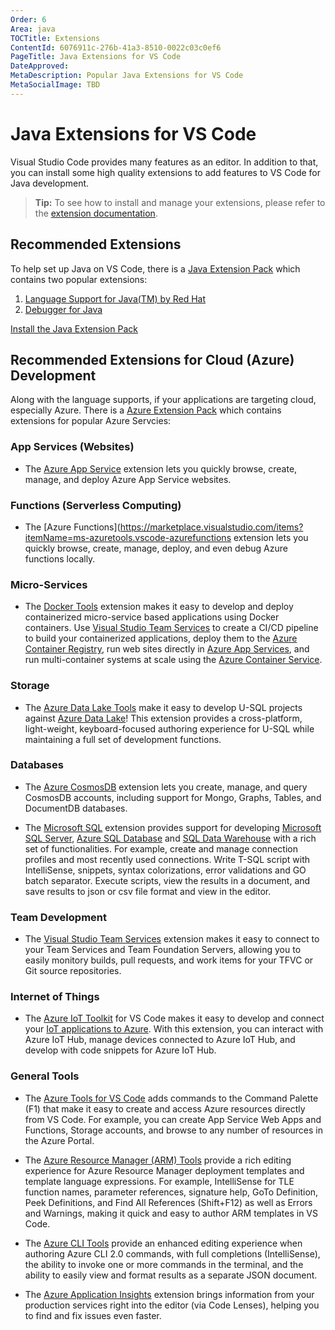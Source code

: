 ```yaml
---
Order: 6
Area: java
TOCTitle: Extensions
ContentId: 6076911c-276b-41a3-8510-0022c03c0ef6
PageTitle: Java Extensions for VS Code
DateApproved:
MetaDescription: Popular Java Extensions for VS Code
MetaSocialImage: TBD
---
```

# Java Extensions for VS Code
Visual Studio Code provides many features as an editor. In addition to that, you can install some high quality extensions to add features to VS Code for Java development.

> **Tip:** To see how to install and manage your extensions, please refer to the [extension documentation](/docs/editor/extension-gallery.md).

## Recommended Extensions
To help set up Java on VS Code, there is a [Java Extension Pack](https://marketplace.visualstudio.com/items?itemName=vscjava.vscode-java-pack) which contains two popular extensions:

1. [Language Support for Java(TM) by Red Hat](https://marketplace.visualstudio.com/items?itemName=redhat.java)
2. [Debugger for Java](https://marketplace.visualstudio.com/items?itemName=vscjava.vscode-java-debug)

<a class="tutorial-install-extension-btn" href="vscode:extension/vscjava.vscode-java-pack">Install the Java Extension Pack</a>

## Recommended Extensions for Cloud (Azure) Development

[comment]: <> (Replace it with Java Azure Pack once available)

Along with the language supports, if your applications are targeting cloud, especially Azure. There is a [Azure Extension Pack](https://marketplace.visualstudio.com/items?itemName=ms-vscode.vscode-azureextensionpack) which contains extensions for popular Azure Servcies:
### App Services (Websites)

* The [Azure App Service](https://marketplace.visualstudio.com/items?itemName=ms-azuretools.vscode-azureappservice) extension lets you quickly browse, create, manage, and deploy Azure App Service websites.

### Functions (Serverless Computing)

* The [Azure Functions](https://marketplace.visualstudio.com/items?itemName=ms-azuretools.vscode-azurefunctions extension lets you quickly browse, create, manage, deploy, and even debug Azure functions locally.

### Micro-Services

* The [Docker Tools](https://marketplace.visualstudio.com/items?itemName=PeterJausovec.vscode-docker) extension makes it easy to develop and deploy containerized micro-service based applications using Docker containers. Use [Visual Studio Team Services](https://www.visualstudio.com/en-us/docs/overview) to create a CI/CD pipeline to build your containerized applications, deploy them to the [Azure Container Registry](https://docs.microsoft.com/en-us/azure/container-registry/), run web sites directly in [Azure App Services](https://docs.microsoft.com/en-us/azure/app-service/), and run multi-container systems at scale using the [Azure Container Service](https://docs.microsoft.com/en-us/azure/container-service/).

### Storage

* The [Azure Data Lake Tools](https://marketplace.visualstudio.com/items?itemName=usqlextpublisher.usql-vscode-ext) make it easy to develop U-SQL projects against [Azure Data Lake](https://docs.microsoft.com/en-us/azure/data-lake-store/)! This extension provides a cross-platform, light-weight, keyboard-focused authoring experience for U-SQL while maintaining a full set of development functions.

### Databases

* The [Azure CosmosDB](https://marketplace.visualstudio.com/items?itemName=ms-azuretools.vscode-cosmosdb) extension lets you create, manage, and query CosmosDB accounts, including support for Mongo, Graphs, Tables, and DocumentDB databases.

* The [Microsoft SQL](https://marketplace.visualstudio.com/items?itemName=ms-mssql.mssql) extension provides support for developing [Microsoft SQL Server](https://www.microsoft.com/en-us/sql-server/sql-server-2016), [Azure SQL Database](https://docs.microsoft.com/en-us/azure/sql-database/) and [SQL Data Warehouse](https://docs.microsoft.com/en-us/azure/sql-data-warehouse/) with a rich set of functionalities. For example, create and manage connection profiles and most recently used connections. Write T-SQL script with IntelliSense, snippets, syntax colorizations, error validations and GO batch separator. Execute scripts, view the results in a document, and save results to json or csv file format and view in the editor.

### Team Development

* The [Visual Studio Team Services](https://marketplace.visualstudio.com/items?itemName=ms-vsts.team) extension makes it easy to connect to your Team Services and Team Foundation Servers, allowing you to easily monitory builds, pull requests, and work items for your TFVC or Git source repositories.

### Internet of Things

* The [Azure IoT Toolkit](https://marketplace.visualstudio.com/items?itemName=vsciot-vscode.azure-iot-toolkit) for VS Code makes it easy to develop and connect your [IoT applications to Azure](https://docs.microsoft.com/en-us/azure/index#pivot=services&panel=iot). With this extension, you can interact with Azure IoT Hub, manage devices connected to Azure IoT Hub, and develop with code snippets for Azure IoT Hub.

### General Tools

* The [Azure Tools for VS Code](https://marketplace.visualstudio.com/items?itemName=bradygaster.azuretoolsforvscode) adds commands to the Command Palette (F1) that make it easy to create and access Azure resources directly from VS Code. For example, you can create App Service Web Apps and Functions, Storage accounts, and browse to any number of resources in the Azure Portal.

* The [Azure Resource Manager (ARM) Tools](https://marketplace.visualstudio.com/items?itemName=msazurermtools.azurerm-vscode-tools) provide a rich editing experience for Azure Resource Manager deployment templates and template language expressions. For example, IntelliSense for TLE function names, parameter references, signature help, GoTo Definition, Peek Definitions, and Find All References (Shift+F12) as well as Errors and Warnings, making it quick and easy to author ARM templates in VS Code.

* The [Azure CLI Tools](https://marketplace.visualstudio.com/items?itemName=ms-vscode.azurecli) provide an enhanced editing experience when authoring Azure CLI 2.0 commands, with full completions (IntelliSense), the ability to invoke one or more commands in the terminal, and the ability to easily view and format results as a separate JSON document.

* The [Azure Application Insights](https://marketplace.visualstudio.com/items?itemName=VisualStudioOnlineApplicationInsights.application-insights) extension brings information from your production services right into the editor (via Code Lenses), helping you to find and fix issues even faster.
